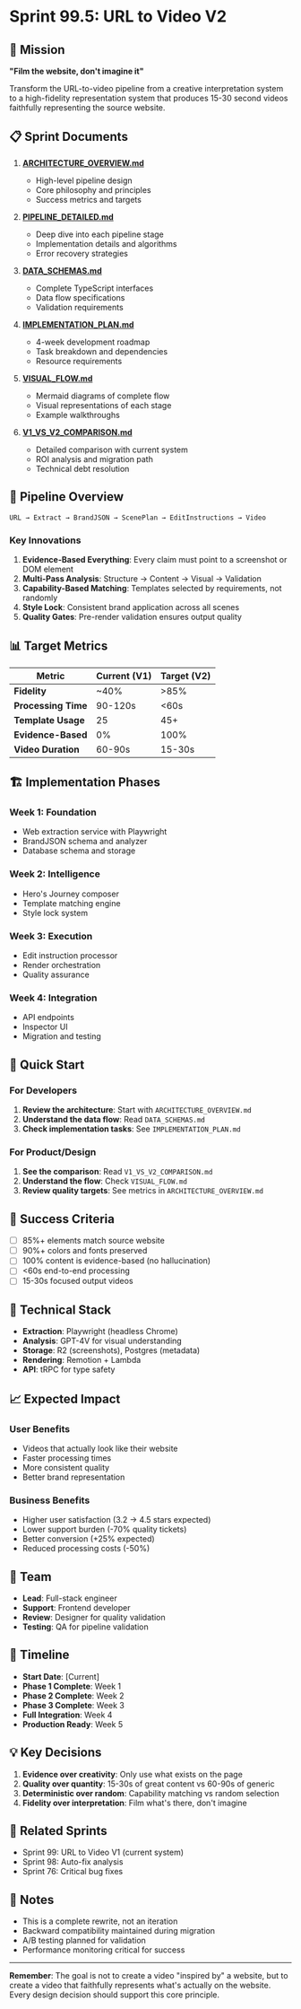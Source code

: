 # Sprint 99.5: URL to Video V2

## 🎯 Mission
**"Film the website, don't imagine it"**

Transform the URL-to-video pipeline from a creative interpretation system to a high-fidelity representation system that produces 15-30 second videos faithfully representing the source website.

## 📋 Sprint Documents

1. **[ARCHITECTURE_OVERVIEW.md](./ARCHITECTURE_OVERVIEW.md)**
   - High-level pipeline design
   - Core philosophy and principles
   - Success metrics and targets

2. **[PIPELINE_DETAILED.md](./PIPELINE_DETAILED.md)**
   - Deep dive into each pipeline stage
   - Implementation details and algorithms
   - Error recovery strategies

3. **[DATA_SCHEMAS.md](./DATA_SCHEMAS.md)**
   - Complete TypeScript interfaces
   - Data flow specifications
   - Validation requirements

4. **[IMPLEMENTATION_PLAN.md](./IMPLEMENTATION_PLAN.md)**
   - 4-week development roadmap
   - Task breakdown and dependencies
   - Resource requirements

5. **[VISUAL_FLOW.md](./VISUAL_FLOW.md)**
   - Mermaid diagrams of complete flow
   - Visual representations of each stage
   - Example walkthroughs

6. **[V1_VS_V2_COMPARISON.md](./V1_VS_V2_COMPARISON.md)**
   - Detailed comparison with current system
   - ROI analysis and migration path
   - Technical debt resolution

## 🔄 Pipeline Overview

```
URL → Extract → BrandJSON → ScenePlan → EditInstructions → Video
```

### Key Innovations

1. **Evidence-Based Everything**: Every claim must point to a screenshot or DOM element
2. **Multi-Pass Analysis**: Structure → Content → Visual → Validation
3. **Capability-Based Matching**: Templates selected by requirements, not randomly
4. **Style Lock**: Consistent brand application across all scenes
5. **Quality Gates**: Pre-render validation ensures output quality

## 📊 Target Metrics

| Metric | Current (V1) | Target (V2) |
|--------|-------------|------------|
| **Fidelity** | ~40% | >85% |
| **Processing Time** | 90-120s | <60s |
| **Template Usage** | 25 | 45+ |
| **Evidence-Based** | 0% | 100% |
| **Video Duration** | 60-90s | 15-30s |

## 🏗️ Implementation Phases

### Week 1: Foundation
- Web extraction service with Playwright
- BrandJSON schema and analyzer
- Database schema and storage

### Week 2: Intelligence  
- Hero's Journey composer
- Template matching engine
- Style lock system

### Week 3: Execution
- Edit instruction processor
- Render orchestration
- Quality assurance

### Week 4: Integration
- API endpoints
- Inspector UI
- Migration and testing

## 🚀 Quick Start

### For Developers

1. **Review the architecture**: Start with `ARCHITECTURE_OVERVIEW.md`
2. **Understand the data flow**: Read `DATA_SCHEMAS.md`
3. **Check implementation tasks**: See `IMPLEMENTATION_PLAN.md`

### For Product/Design

1. **See the comparison**: Read `V1_VS_V2_COMPARISON.md`
2. **Understand the flow**: Check `VISUAL_FLOW.md`
3. **Review quality targets**: See metrics in `ARCHITECTURE_OVERVIEW.md`

## 🎯 Success Criteria

- [ ] 85%+ elements match source website
- [ ] 90%+ colors and fonts preserved
- [ ] 100% content is evidence-based (no hallucination)
- [ ] <60s end-to-end processing
- [ ] 15-30s focused output videos

## 🔧 Technical Stack

- **Extraction**: Playwright (headless Chrome)
- **Analysis**: GPT-4V for visual understanding
- **Storage**: R2 (screenshots), Postgres (metadata)
- **Rendering**: Remotion + Lambda
- **API**: tRPC for type safety

## 📈 Expected Impact

### User Benefits
- Videos that actually look like their website
- Faster processing times
- More consistent quality
- Better brand representation

### Business Benefits
- Higher user satisfaction (3.2 → 4.5 stars expected)
- Lower support burden (-70% quality tickets)
- Better conversion (+25% expected)
- Reduced processing costs (-50%)

## 🤝 Team

- **Lead**: Full-stack engineer
- **Support**: Frontend developer
- **Review**: Designer for quality validation
- **Testing**: QA for pipeline validation

## 📅 Timeline

- **Start Date**: [Current]
- **Phase 1 Complete**: Week 1
- **Phase 2 Complete**: Week 2
- **Phase 3 Complete**: Week 3
- **Full Integration**: Week 4
- **Production Ready**: Week 5

## 💡 Key Decisions

1. **Evidence over creativity**: Only use what exists on the page
2. **Quality over quantity**: 15-30s of great content vs 60-90s of generic
3. **Deterministic over random**: Capability matching vs random selection
4. **Fidelity over interpretation**: Film what's there, don't imagine

## 🔗 Related Sprints

- Sprint 99: URL to Video V1 (current system)
- Sprint 98: Auto-fix analysis
- Sprint 76: Critical bug fixes

## 📝 Notes

- This is a complete rewrite, not an iteration
- Backward compatibility maintained during migration
- A/B testing planned for validation
- Performance monitoring critical for success

---

**Remember**: The goal is not to create a video "inspired by" a website, but to create a video that faithfully represents what's actually on the website. Every design decision should support this core principle.